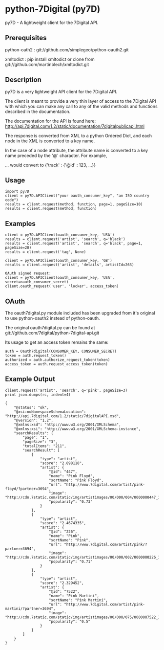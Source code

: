 python-7Digital (py7D)
===============
py7D - A lightweight client for the 7Digital API.

Prerequisites
-------------
 python-oath2 :   git://github.com/simplegeo/python-oauth2.git
 
 xmltodict :      pip install xmltodict or clone from git://github.com/martinblech/xmltodict.git
                

Description
-----------
py7D is a very lightweight API client for the 7Digital API.

The client is meant to provide a very thin layer of access to the 7Digital API
with which you can make any call to any of the valid methods and functions
described in the documentation. 

The documentation for the API is found here:
http://api.7digital.com/1.2/static/documentation/7digitalpublicapi.html

The response is converted from XML to a python Ordered Dict, and each 
node in the XML is converted to a key name. 

In the case of a node attribute, the attribute name is converted to a
key name preceded by the '@' character. For example, 
<track id=123>...</track>
would convert to {'track' : {'@id' : 123, ...}}


Usage
-----
    import py7D
    client = py7D.APIClient("your oauth_consumer_key", "an ISO country code")
    results = client.request(method, function, page=1, pageSize=10)
    results = client.request(method, function)

Examples
-------
    client = py7D.APIClient(oauth_consumer_key, 'USA')
    results = client.request('artist', 'search', q='black')
    results = client.request('artist', 'search', q='black', page=1, pageSize=20)
    results = client.request('tag', None)

    client = py7D.APIClient(oauth_consumer_key, 'GB')
    results = client.request('artist', 'details', artistId=263)
    
    OAuth signed request:
    client = py7D.APIClient(oauth_consumer_key, 'USA', secret=oauth_consumer_secret)
    client.oauth_request('user', 'locker', access_token)
    

OAuth
-----
The oauth7digital.py module included has been upgraded from it's original
to use python-oauth2 instead of python-oauth.

The original oauth7digital.py can be found at 
git://github.com/7digital/python-7digital-api.git

Its usage to get an access token remains the same:

    auth = Oauth7digital(CONSUMER_KEY, CONSUMER_SECRET)
    token = auth.request_token()
    authorized = auth.authorize_request_token(token)
    access_token = auth.request_access_token(token)
 
Example Output
--------------
    client.request('artist', 'search', q='pink', pageSize=3)
    print json.dumps(rc, indent=4)

    {
        "@status": "ok", 
        "@xsi:noNamespaceSchemaLocation": "http://api.7digital.com/1.2/static/7digitalAPI.xsd", 
        "@version": "1.2", 
        "@xmlns:xsd": "http://www.w3.org/2001/XMLSchema", 
        "@xmlns:xsi": "http://www.w3.org/2001/XMLSchema-instance", 
        "searchResults": {
            "page": "1", 
            "pageSize": "3", 
            "totalItems": "211", 
            "searchResult": [
                {
                    "type": "artist", 
                    "score": "2.898118", 
                    "artist": {
                        "@id": "447", 
                        "name": "Pink Floyd", 
                        "sortName": "Pink Floyd", 
                        "url": "http://www.7digital.com/artist/pink-floyd/?partner=3694", 
                        "image": "http://cdn.7static.com/static/img/artistimages/00/000/004/0000000447_150.jpg", 
                        "popularity": "0.73"
                    }
                }, 
                {
                    "type": "artist", 
                    "score": "2.4674335", 
                    "artist": {
                        "@id": "226", 
                        "name": "Pink", 
                        "sortName": "Pink", 
                        "url": "http://www.7digital.com/artist/pink/?partner=3694", 
                        "image": "http://cdn.7static.com/static/img/artistimages/00/000/002/0000000226_150.jpg", 
                        "popularity": "0.71"
                    }
                }, 
                {
                    "type": "artist", 
                    "score": "2.329452", 
                    "artist": {
                        "@id": "7522", 
                        "name": "Pink Martini", 
                        "sortName": "Pink Martini", 
                        "url": "http://www.7digital.com/artist/pink-martini/?partner=3694", 
                        "image": "http://cdn.7static.com/static/img/artistimages/00/000/075/0000007522_150.jpg", 
                        "popularity": "0.5"
                    }
                }
            ]
        }
    }
